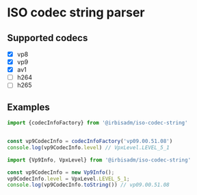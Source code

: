 # ISO codec string parser

## Supported codecs
- [x] vp8
- [x] vp9
- [x] av1
- [ ] h264
- [ ] h265

## Examples

```ts
import {codecInfoFactory} from '@irbisadm/iso-codec-string'


const vp9CodecInfo = codecInfoFactory('vp09.00.51.08')
console.log(vp9CodecInfo.level) // VpxLevel.LEVEL_5_1
```

```ts
import {Vp9Info, VpxLevel} from '@irbisadm/iso-codec-string'

const vp9CodecInfo = new Vp9Info();
vp9CodecInfo.level = VpxLevel.LEVEL_5_1;
console.log(vp9CodecInfo.toString()) // vp09.00.51.08
```
